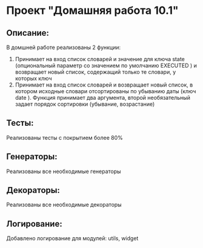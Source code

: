 # Проект "Домашняя работа 10.1"

## Описание:

В домшней работе реализованы 2 функции:
1. Принимает на вход список словарей и значение для ключа 
state
 (опциональный параметр со значением по умолчанию 
EXECUTED
) и возвращает новый список, содержащий только те словари, у которых ключ
2. Принимает на вход список словарей и возвращает новый список, в котором исходные словари отсортированы по убыванию даты (ключ 
date
). Функция принимает два аргумента, второй необязательный задает порядок сортировки (убывание, возрастание)

## Тесты:

Реализованы тесты с покрытием более 80%

## Генераторы:

Реализованы все необходимые генераторы

## Декораторы:

Реализованы все необходимые декораторы

## Логирование:

Добавлено логирование для модулей: utils, widget